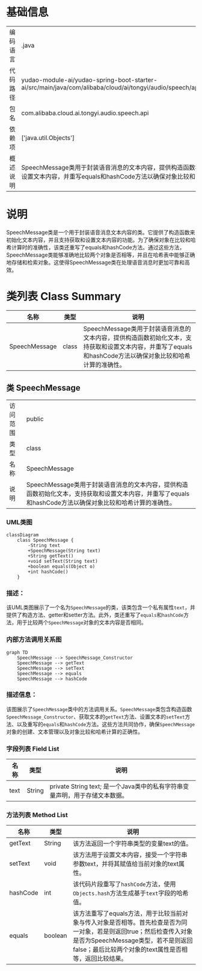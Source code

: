 # 基础信息

|      |      |
|------|------|
| 编码语言 | .java |
| 代码路径 | yudao-module-ai/yudao-spring-boot-starter-ai/src/main/java/com/alibaba/cloud/ai/tongyi/audio/speech/api/SpeechMessage.java |
| 包名 | com.alibaba.cloud.ai.tongyi.audio.speech.api |
| 依赖项 | ['java.util.Objects'] |
| 概述说明 | SpeechMessage类用于封装语音消息的文本内容，提供构造函数初始化文本，支持获取和设置文本内容，并重写equals和hashCode方法以确保对象比较和哈希计算的准确性。 |

# 说明

SpeechMessage类是一个用于封装语音消息文本内容的类。它提供了构造函数来初始化文本内容，并且支持获取和设置文本内容的功能。为了确保对象在比较和哈希计算时的准确性，该类还重写了equals和hashCode方法。通过这些方法，SpeechMessage类能够准确地比较两个对象是否相等，并且在哈希表中能够正确地存储和检索对象。这使得SpeechMessage类在处理语音消息时更加可靠和高效。

# 类列表 Class Summary

| 名称   | 类型  | 说明 |
|-------|------|-------------|
| SpeechMessage | class | SpeechMessage类用于封装语音消息的文本内容，提供构造函数初始化文本，支持获取和设置文本内容，并重写了equals和hashCode方法以确保对象比较和哈希计算的准确性。 |



## 类 SpeechMessage

|      |      |
|------|------|
| 访问范围 | public |
| 类型 | class |
| 名称 | SpeechMessage |
| 说明 | SpeechMessage类用于封装语音消息的文本内容，提供构造函数初始化文本，支持获取和设置文本内容，并重写了equals和hashCode方法以确保对象比较和哈希计算的准确性。 |


### UML类图

```mermaid
classDiagram
    class SpeechMessage {
        -String text
        +SpeechMessage(String text)
        +String getText()
        +void setText(String text)
        +boolean equals(Object o)
        +int hashCode()
    }
```

### 描述：
该UML类图展示了一个名为`SpeechMessage`的类，该类包含一个私有属性`text`，并提供了构造方法、getter和setter方法。此外，类还重写了`equals`和`hashCode`方法，用于比较两个`SpeechMessage`对象的文本内容是否相同。


### 内部方法调用关系图

```mermaid
graph TD
    SpeechMessage --> SpeechMessage_Constructor
    SpeechMessage --> getText
    SpeechMessage --> setText
    SpeechMessage --> equals
    SpeechMessage --> hashCode
```

### 描述信息：
该图展示了`SpeechMessage`类中的方法调用关系。`SpeechMessage`类包含构造函数`SpeechMessage_Constructor`、获取文本的`getText`方法、设置文本的`setText`方法、以及重写的`equals`和`hashCode`方法。这些方法共同协作，确保`SpeechMessage`对象的创建、文本管理以及对象比较和哈希计算的正确性。

### 字段列表 Field List

| 名称  | 类型  | 说明 |
|-------|-------|------|
| text | String | private String text; 是一个Java类中的私有字符串变量声明，用于存储文本数据。 |

### 方法列表 Method List

| 名称  | 类型  | 说明 |
|-------|-------|------|
| getText | String | 该方法返回一个字符串类型的变量text的值。 |
| setText | void | 该方法用于设置文本内容，接受一个字符串参数text，并将其赋值给当前对象的text属性。 |
| hashCode | int | 该代码片段重写了`hashCode`方法，使用`Objects.hash`方法生成基于`text`字段的哈希值。 |
| equals | boolean | 该方法重写了equals方法，用于比较当前对象与传入对象是否相等。首先检查是否为同一对象，若是则返回true；然后检查传入对象是否为SpeechMessage类型，若不是则返回false；最后比较两个对象的text属性是否相等，返回比较结果。 |




